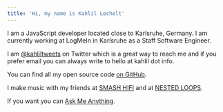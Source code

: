 ```yaml
---
title: 'Hi, my name is Kahlil Lechelt'
---
```


I am a JavaScript developer located close to Karlsruhe, Germany. I am currently working at LogMeIn in Karlsruhe as a Staff Software Engineer.

I am [@kahliltweets](https://twitter.com/kahliltweets) on Twitter which is a great way to reach me and if you prefer
email you can always write to hello at kahlil dot info.

You can find all my open source code [on GitHub](https://github.com/kahlil).

I make music with my friends at [SMASH HIFI](http://smashhifi.com) and at [NESTED LOOPS](https://nestedloops.github.io).

If you want you can [Ask Me Anything](https://github.com/kahlil/ama).
